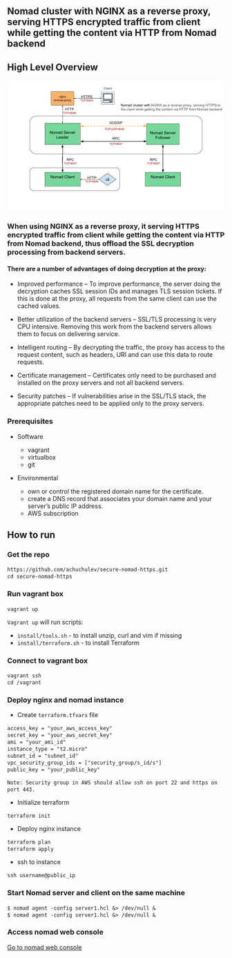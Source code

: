 ## Nomad cluster with NGINX as a reverse proxy, serving HTTPS encrypted traffic from client while getting the content via HTTP from Nomad backend

## High Level Overview

<img src="diagrams/nginx-reverse-proxy-nomad.png" />

### When using NGINX as a reverse proxy, it serving HTTPS encrypted traffic from client while getting the content via HTTP from Nomad backend, thus offload the SSL decryption processing from backend servers. 

#### There are a number of advantages of doing decryption at the proxy:

- Improved performance – To improve performance, the server doing the decryption caches SSL session IDs and manages TLS session tickets. If this is done at the proxy, all requests from the same client can use the cached values.

- Better utilization of the backend servers – SSL/TLS processing is very CPU intensive. Removing this work from the backend servers allows them to focus on delivering service.

- Intelligent routing – By decrypting the traffic, the proxy has access to the request content, such as headers, URI and can use this data to route requests.

- Certificate management – Certificates only need to be purchased and installed on the proxy servers and not all backend servers.

- Security patches – If vulnerabilities arise in the SSL/TLS stack, the appropriate patches need to be applied only to the proxy servers.

### Prerequisites

- Software
  - vagrant
  - virtualbox
  - git

- Environmental
  - own or control the registered domain name for the certificate.
  - create a DNS record that associates your domain name and your server’s public IP address.
  - AWS subscription

## How to run

### Get the repo

```
https://github.com/achuchulev/secure-nomad-https.git
cd secure-nomad-https
```

### Run vagrant box

```
vagrant up
```

`Vagrant up` will run scripts:

- `install/tools.sh` - to install unzip, curl and vim if missing
- `install/terraform.sh` - to install Terraform


### Connect to vagrant box

```
vagrant ssh
cd /vagrant
```

### Deploy nginx and nomad instance

- Create `terraform.tfvars` file

```
access_key = "your_aws_access_key"
secret_key = "your_aws_secret_key"
ami = "your_ami_id"
instance_type = "t2.micro"
subnet_id = "subnet_id"
vpc_security_group_ids = ["security_group/s_id/s"]
public_key = "your_public_key"
```

```
Note: Security group in AWS should allow ssh on port 22 and https on port 443.
```

- Initialize terraform
```
terraform init
```

- Deploy nginx instance

```
terraform plan
terraform apply
```

- ssh to instance

```
ssh username@public_ip
```

### Start Nomad server and client on the same machine

```
$ nomad agent -config server1.hcl &> /dev/null &
$ nomad agent -config server1.hcl &> /dev/null &
```

### Access nomad web console

[Go to nomad web console](https://your_instance_dns)
